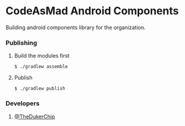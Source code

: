 # CodeAsMad Android Components
Building android components library for the organization.

### Publishing
1. Build the modules first
    ```
    $ ./gradlew assemble
    ```
2. Publish
    ```
    $ ./gradlew publish
    ```
   
### Developers
1. [@TheDukerChip](https://twitter.com/TheDukerChip)

